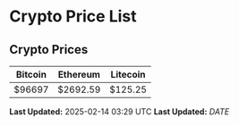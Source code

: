 # Crypto Price List

## Crypto Prices
| Bitcoin | Ethereum | Litecoin |
| ------- | -------- | -------- |
| $96697 | $2692.59 | $125.25 |
**Last Updated:** 2025-02-14 03:29 UTC
**Last Updated:** $DATE$

